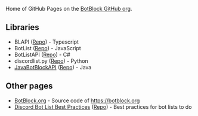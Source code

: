 Home of GitHub Pages on the [BotBlock GitHub org](https://github.com/botblock).

## Libraries
* BLAPI ([Repo](https://github.com/botblock/BLAPI)\) - Typescript
* BotList ([Repo](https://github.com/botblock/BotList)\) - JavaScript
* BotListAPI ([Repo](https://github.com/botblock/BotListAPI)\) - C#
* discordlist.py ([Repo](https://github.com/botblock/discordlists.py)\) - Python
* [JavaBotBlockAPI](https://docs.botblock.org/JavaBotBlockAPI) ([Repo](https://github.com/botblock/JavaBotBlockAPI)\) - Java

## Other pages
* [BotBlock.org](https://github.com/botblock/BotBlock.org) - Source code of https://botblock.org
* [Discord Bot List Best Practices](https://botblock.org/lists/best-practices) ([Repo](https://github.com/botblock/discord-botlist-best-practices)\) - Best practices for bot lists to do
